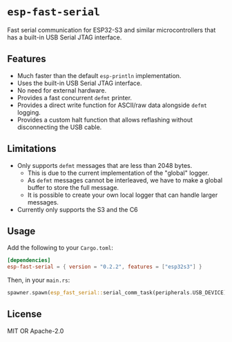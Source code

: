 # `esp-fast-serial`

Fast serial communication for ESP32-S3 and similar microcontrollers that has a built-in USB Serial JTAG interface.

## Features

- Much faster than the default `esp-println` implementation.
- Uses the built-in USB Serial JTAG interface.
- No need for external hardware.
- Provides a fast concurrent `defmt` printer.
- Provides a direct write function for ASCII/raw data alongside `defmt` logging.
- Provides a custom halt function that allows reflashing without disconnecting the USB cable.

## Limitations

- Only supports `defmt` messages that are less than 2048 bytes.
  - This is due to the current implementation of the "global" logger.
  - As `defmt` messages cannot be interleaved, we have to make a global buffer to store the full message.
  - It is possible to create your own local logger that can handle larger messages.
- Currently only supports the S3 and the C6

## Usage

Add the following to your `Cargo.toml`:

```toml
[dependencies]
esp-fast-serial = { version = "0.2.2", features = ["esp32s3"] }
```

Then, in your `main.rs`:

```rust
spawner.spawn(esp_fast_serial::serial_comm_task(peripherals.USB_DEVICE));
```

## License

MIT OR Apache-2.0

